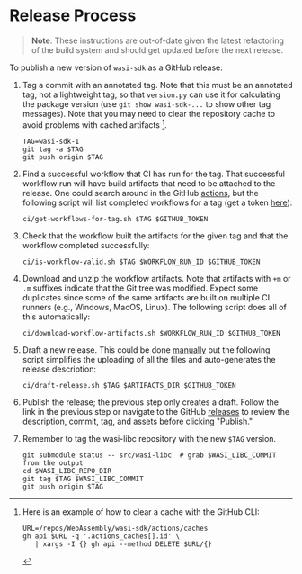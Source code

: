 # Release Process

> **Note**: These instructions are out-of-date given the latest refactoring of
> the build system and should get updated before the next release.

To publish a new version of `wasi-sdk` as a GitHub release:

1. Tag a commit with an annotated tag. Note that this must be an annotated tag,
   not a lightweight tag, so that `version.py` can use it for calculating the
   package version (use `git show wasi-sdk-...` to show other tag messages).
   Note that you may need to clear the repository cache to avoid problems with
   cached artifacts [^cache].

   ```shell script
   TAG=wasi-sdk-1
   git tag -a $TAG
   git push origin $TAG
   ```

2. Find a successful workflow that CI has run for the tag. That successful
   workflow run will have build artifacts that need to be attached to the
   release. One could search around in the GitHub [actions], but the following
   script will list completed workflows for a tag (get a token [here][tokens]):

   ```shell script
   ci/get-workflows-for-tag.sh $TAG $GITHUB_TOKEN
   ```

   [actions]: https://github.com/WebAssembly/wasi-sdk/actions
   [tokens]: https://github.com/settings/tokens

3. Check that the workflow built the artifacts for the given tag and that the
   workflow completed successfully:

   ```shell script
   ci/is-workflow-valid.sh $TAG $WORKFLOW_RUN_ID $GITHUB_TOKEN
   ```

4. Download and unzip the workflow artifacts. Note that artifacts with `+m` or
   `.m` suffixes indicate that the Git tree was modified. Expect some duplicates
   since some of the same artifacts are built on multiple CI runners (e.g.,
   Windows, MacOS, Linux). The following script does all of this automatically:

   ```shell script
   ci/download-workflow-artifacts.sh $WORKFLOW_RUN_ID $GITHUB_TOKEN
   ```

5. Draft a new release. This could be done [manually][releases] but the
   following script simplifies the uploading of all the files and auto-generates
   the release description:

   ```shell script
   ci/draft-release.sh $TAG $ARTIFACTS_DIR $GITHUB_TOKEN
   ```

  [releases]: https://github.com/WebAssembly/wasi-sdk/releases

6. Publish the release; the previous step only creates a draft. Follow the link
   in the previous step or navigate to the GitHub [releases] to review the
   description, commit, tag, and assets before clicking "Publish."

7. Remember to tag the wasi-libc repository with the new `$TAG` version.

   ```shell script
   git submodule status -- src/wasi-libc  # grab $WASI_LIBC_COMMIT from the output
   cd $WASI_LIBC_REPO_DIR
   git tag $TAG $WASI_LIBC_COMMIT
   git push origin $TAG
   ```

[^cache]: Here is an example of how to clear a cache with the GitHub CLI:

    ```shell script
    URL=/repos/WebAssembly/wasi-sdk/actions/caches
    gh api $URL -q '.actions_caches[].id' \
       | xargs -I {} gh api --method DELETE $URL/{}
    ```
